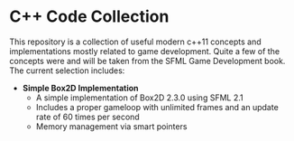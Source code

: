 C++ Code Collection
==============

This repository is a collection of useful modern c++11 concepts and implementations mostly related to game development. Quite a few of the concepts were and will be taken from the SFML Game Development book.
The current selection includes:

* **Simple Box2D Implementation**
    - A simple implementation of Box2D 2.3.0 using SFML 2.1
    - Includes a proper gameloop with unlimited frames and an update rate of 60 times per second
    - Memory management via smart pointers
